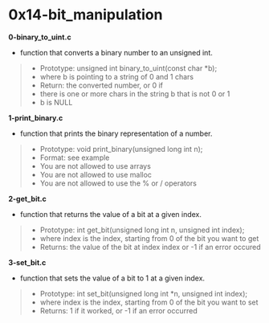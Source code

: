 # 0x14-bit_manipulation

**0-binary_to_uint.c**

* function that converts a binary number to an unsigned int.

> * Prototype: unsigned int binary_to_uint(const char *b);
> * where b is pointing to a string of 0 and 1 chars
> * Return: the converted number, or 0 if
> * there is one or more chars in the string b that is not 0 or 1
> * b is NULL

**1-print_binary.c**
* function that prints the binary representation of a number.

> * Prototype: void print_binary(unsigned long int n);
> * Format: see example
> * You are not allowed to use arrays
> * You are not allowed to use malloc
> * You are not allowed to use the % or / operators

**2-get_bit.c**
* function that returns the value of a bit at a given index.

> * Prototype: int get_bit(unsigned long int n, unsigned int index);
> * where index is the index, starting from 0 of the bit you want to get
> * Returns: the value of the bit at index index or -1 if an error occured

**3-set_bit.c**
* function that sets the value of a bit to 1 at a given index.

> * Prototype: int set_bit(unsigned long int *n, unsigned int index);
> * where index is the index, starting from 0 of the bit you want to set
> * Returns: 1 if it worked, or -1 if an error occurred